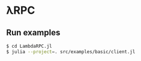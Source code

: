 # λRPC

## Run examples

```bash
$ cd LambdaRPC.jl
$ julia --project=. src/examples/basic/client.jl
```

<!--
## Run examples

```
$ julia --project=. src/examples/server.jl
$ julia --project=. src/examples/client.jl
```

## LibServer API

```julia
module Lib

square(x::UInt32)::UInt32 = x * x

end # module

using Communicator

function main()
    endpoint = "tcp://127.0.0.1:8888"
    @libserver server endpoint begin
        square:Lib.square::UInt32 => UInt32
    end
    startblocking(server)
end

main()
```

## LibClient API

```julia
module Lib

using Communicator

@libclient begin
    square:"square"::UInt32 => UInt32
end

end # module

using Communicator

function main()
    setendpoint(Lib.lib, "tcp://127.0.0.1:8888")
    @assert Lib.square(UInt32(2)) == 4
    @assert Lib.square["tcp://127.0.0.1:8899"](UInt32(2)) == 4
end

main()
```

## Communicator vs gRPC

Advs
- HOF support (+ pure functions result cache)
- Familiar in-language declarations (?)

Disadvs:
- Custom implementation
- Serialization ambiguity

## Serialization

```
val bytes = Cbor.encodeToByteArray(...)
val data = Cbor.decodeFromencodeToByteArray<Data>(bytes)

val string = Json.encodeToString(...)
val data = Json.decodeFromString<Data>("""{"a":42, "b": "str"}""")
``` -->
